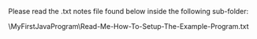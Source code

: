 Please read the .txt notes file found below inside the following sub-folder:

\MyFirstJavaProgram\Read-Me-How-To-Setup-The-Example-Program.txt